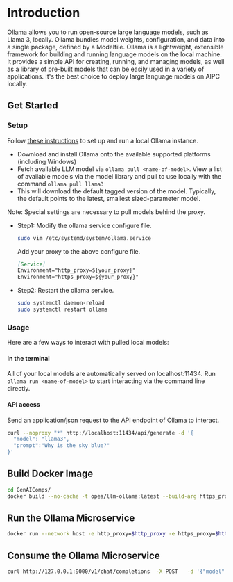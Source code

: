 # Introduction

[Ollama](https://github.com/ollama/ollama) allows you to run open-source large language models, such as Llama 3, locally. Ollama bundles model weights, configuration, and data into a single package, defined by a Modelfile. Ollama is a lightweight, extensible framework for building and running language models on the local machine. It provides a simple API for creating, running, and managing models, as well as a library of pre-built models that can be easily used in a variety of applications. It's the best choice to deploy large language models on AIPC locally.

## Get Started

### Setup

Follow [these instructions](https://github.com/ollama/ollama) to set up and run a local Ollama instance.

- Download and install Ollama onto the available supported platforms (including Windows)
- Fetch available LLM model via `ollama pull <name-of-model>`. View a list of available models via the model library and pull to use locally with the command `ollama pull llama3`
- This will download the default tagged version of the model. Typically, the default points to the latest, smallest sized-parameter model.

Note:
Special settings are necessary to pull models behind the proxy.

- Step1: Modify the ollama service configure file.

  ```bash
  sudo vim /etc/systemd/system/ollama.service
  ```

  Add your proxy to the above configure file.

  ```markdown
  [Service]
  Environment="http_proxy=${your_proxy}"
  Environment="https_proxy=${your_proxy}"
  ```

- Step2: Restart the ollama service.
  ```bash
  sudo systemctl daemon-reload
  sudo systemctl restart ollama
  ```

### Usage

Here are a few ways to interact with pulled local models:

#### In the terminal

All of your local models are automatically served on localhost:11434. Run `ollama run <name-of-model>` to start interacting via the command line directly.

#### API access

Send an application/json request to the API endpoint of Ollama to interact.

```bash
curl --noproxy "*" http://localhost:11434/api/generate -d '{
  "model": "llama3",
  "prompt":"Why is the sky blue?"
}'
```

## Build Docker Image

```bash
cd GenAIComps/
docker build --no-cache -t opea/llm-ollama:latest --build-arg https_proxy=$https_proxy --build-arg http_proxy=$http_proxy -f comps/llms/text-generation/ollama/langchain/Dockerfile .
```

## Run the Ollama Microservice

```bash
docker run --network host -e http_proxy=$http_proxy -e https_proxy=$https_proxy opea/llm-ollama:latest
```

## Consume the Ollama Microservice

```bash
curl http://127.0.0.1:9000/v1/chat/completions  -X POST   -d '{"model": "llama3", "query":"What is Deep Learning?","max_tokens":32,"top_k":10,"top_p":0.95,"typical_p":0.95,"temperature":0.01,"repetition_penalty":1.03,"streaming":true}'   -H 'Content-Type: application/json'
```
